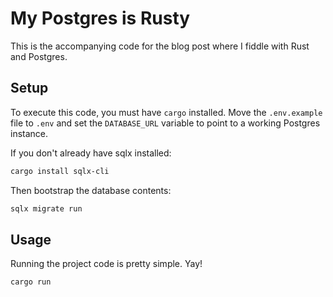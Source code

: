 # My Postgres is Rusty

This is the accompanying code for the blog post where I fiddle with Rust and Postgres.

## Setup

To execute this code, you must have `cargo` installed. Move the `.env.example` file to `.env` and set the `DATABASE_URL` variable to point to a working Postgres instance. 

If you don't already have sqlx installed:

```bash
cargo install sqlx-cli
```

Then bootstrap the database contents:

```bash
sqlx migrate run
```

## Usage

Running the project code is pretty simple. Yay!

```bash
cargo run
```
